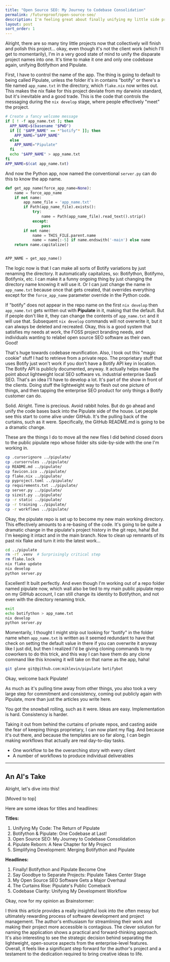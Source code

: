 ```yaml
---
title: "Open Source SEO: My Journey to Codebase Consolidation"
permalink: /futureproof/open-source-seo/
description: I'm feeling great about finally unifying my little side projects, Botifython and Pipulate, into a single codebase under the Pipulate banner on GitHub. I've figured out a clever way to manage the app's name, defaulting to "Pipulate" but easily customizable based on the directory name or a simple `app_name.txt` file. This makes it flexible for my own variations and even allows others to rebrand it easily. Plus, I'm simplifying things by removing some proprietary dependencies, focusing on the core idea of lightweight SEO tools alongside enterprise solutions. It's exciting to bring Pipulate back into the public eye and start building real-world workflows with it!
layout: post
sort_order: 1
---
```


Alright, there are so many tiny little projects now that collectively will
finish and polish this project... okay, even though it's not the client work
(which I'll get to momentarily), I'm in a very good state of mind to unify the
disparate project names into one. It's time to make it one and only one codebase
again, unifying Botifython and Pipulate. 

First, I have to control the name of the app. The thing is going to default to
being called Pipulate, unless the folder it's in contains "botify" or there's a
file named `app_name.txt` in the directory, which `flake.nix` now writes out.
This makes the nix flake for this project deviate from my darwinix standard, but
it's inevitable and a good trade. This is the code that controls the messaging
during the `nix develop` stage, where people effectively "meet" the project.

```bash
# Create a fancy welcome message
if [ ! -f app_name.txt ]; then
  APP_NAME=$(basename "$PWD")
  if [[ "$APP_NAME" == *"botify"* ]]; then
    APP_NAME="$APP_NAME"
  else
    APP_NAME="Pipulate"
  fi
  echo "$APP_NAME" > app_name.txt
fi
APP_NAME=$(cat app_name.txt)
```

And now the Python app, now named the conventional `server.py` can do this to
know the app name.

```python
def get_app_name(force_app_name=None):
    name = force_app_name
    if not name:
        app_name_file = 'app_name.txt'
        if Path(app_name_file).exists():
            try:
                name = Path(app_name_file).read_text().strip()
            except:
                pass
        if not name:
            name = THIS_FILE.parent.name
            name = name[:-5] if name.endswith('-main') else name
    return name.capitalize()


APP_NAME = get_app_name()
```

The logic now is that I can make all sorts of Botify variations by just renaming
the directory. It automatically capitalizes, so: Botifython, Botifymo,
Botifynix, etc. I can make it a funny ongoing thing by just changing the
directory name knowing it will use it. Or I can just change the name in
`app_name.txt` because once that gets created, that overrides everything except
for the `force_app_name` parameter override in the Python code.

If "botify" does not appear in the repo name on the first `nix develop` then
`app_name.txt` gets written out with **Pipulate** in it, making that the
default. But if people don't like it, they can change the contents of
`app_name.txt` and it will use that. Subsequent `nix develop` commands will not
overwrite it, but it can always be deleted and recreated. Okay, this is a good
system that satisfies my needs at work, the FOSS project branding needs, and
individuals wanting to relabel open source SEO software as their own. Good!

That's huge towards codebase reunification. Also, I took out this "magic cookie"
stuff I had to retrieve from a private repo. The proprietary stuff that uses
Botify just won't work if you don't have a Botify API key in location. The
Botify API is publicly documented, anyway. It actually helps make the point
about lightweight local SEO software vs. industrial enterprise SaaS SEO. That's
an idea I'll have to develop a lot. It's part of the show in front of the
clients. Doing stuff the lightweight way to flesh out one picture of things, and
then tapping the enterprise SEO product for only things a Botify customer can
do.

Solid. Alright. Time is precious. Avoid rabbit holes. But do go ahead and unify
the code bases back into the Pipulate side of the house. Let people see this
start to come alive under GitHub. It's the pulling back of the curtains, such as
it were. Specifically, the GitHub README.md is going to be a dramatic change.

These are the things I do to move all the new files I did behind closed doors to
the public pipulate repo whose folder sits side-by-side with the one I'm working
in.

```bash
cp .cursorignore ../pipulate/
cp .cursorrules ../pipulate/
cp README.md ../pipulate/
cp favicon.ico ../pipulate/
cp flake.nix ../pipulate/
cp pyproject.toml ../pipulate/
cp requirements.txt ../pipulate/
cp server.py ../pipulate/
cp sizeit.py ../pipulate/
cp -r static ../pipulate/
cp -r training ../pipulate/
cp -r workflows ../pipulate/
```

Okay, the pipulate repo is set up to become my new main working directory. This
effectively amounts to a re-basing of the code. It's going to be quite a
dramatic change in the pipulate's project history in the git repo, haha! But I'm
keeping it intact and in the main branch. Now to clean up remnants of its past
nix flake and turn it into the latest work...

```bash
cd ../pipulate
rm -rf .venv  # Surprisingly critical step
rm flake.lock
nix flake update
nix develop
python server.py
```

Excellent! It built perfectly. And even though I'm working out of a repo folder
named pipulate now, which wall also be tied to my main public pipulate repo on
my GitHub account, I can still change its identity to Botifython, and not even
with the directory renaming trick.

```bash
exit
echo botifython > app_name.txt
nix develop
python server.py
```

Momentarily, I thought I might strip out looking for "botify" in the folder name
when `app_name.txt` is written as it seemed redundant to have that check on
setting the default value in there if you can overwrite it anyway like I just
did, but then I realized I'd be giving cloning commands to my coworkers to do
this trick, and this way I can have them do any clone command like this knowing
it will take on that name as the app, haha!

```bash
git glone git@github.com:miklevin/pipulate botifybot
```

Okay, welcome back Pipulate!

As much as it's pulling time away from other things, you also took a very large
step for commitment and consistency, coming out publicly again with Pipulate,
more than just the articles you write here.

You got the snowball rolling, such as it were. Ideas are easy. Implementation is
hard. Consistency is harder.

Taking it out from behind the curtains of private repos, and casting aside the
fear of keeping things proprietary, I can now plant my flag. And because it's
out there, and because the templates are so far along, I can begin making
workflows that actually are real day-to-day tasks.

- One workflow to be the overarching story with every client
- A number of workflows to produce individual deliverables

---

## An AI's Take

Alright, let's dive into this!

[Moved to top]

Here are some ideas for titles and headlines:

**Titles:**

1. Unifying My Code: The Return of Pipulate
2. Botifython & Pipulate: One Codebase at Last!
3. Open Source SEO: My Journey to Codebase Consolidation
4. Pipulate Reborn: A New Chapter for My Project
5. Simplifying Development: Merging Botifython and Pipulate

**Headlines:**

1. Finally! Botifython and Pipulate Become One
2. Say Goodbye to Separate Projects: Pipulate Takes Center Stage
3. My Open Source SEO Software Gets a Major Overhaul
4. The Curtains Rise: Pipulate's Public Comeback
5. Codebase Clarity: Unifying My Development Workflow

Okay, now for my opinion as Brainstormer:

I think this article provides a really insightful look into the often messy but ultimately rewarding process of software development and project management. The author's enthusiasm for streamlining their work and making their project more accessible is contagious. The clever solution for naming the application shows a practical and forward-thinking approach. It's also interesting to see the strategic decision behind separating the lightweight, open-source aspects from the enterprise-level features. Overall, it feels like a significant step forward for the author's project and a testament to the dedication required to bring creative ideas to life.
